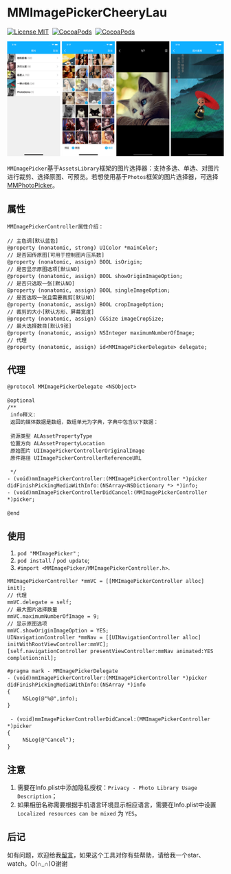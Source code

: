 # MMImagePickerCheeryLau

[![License MIT](https://img.shields.io/badge/license-MIT-green.svg?style=flat)](https://raw.githubusercontent.com/CheeryLau/MMImagePicker/master/LICENSE)&nbsp;
[![CocoaPods](http://img.shields.io/cocoapods/v/MMImagePicker.svg?style=flat)](http://cocoapods.org/pods/MMImagePicker)&nbsp;
[![CocoaPods](http://img.shields.io/cocoapods/p/MMImagePicker.svg?style=flat)](http://cocoapods.org/pods/MMImagePicker)&nbsp;

![MMImagePicker](Screenshot.png)

`MMImagePicker`基于`AssetsLibrary`框架的图片选择器：支持多选、单选、对图片进行裁剪、选择原图、可预览。若想使用基于`Photos`框架的图片选择器，可选择[MMPhotoPicker](https://github.com/CheeryLau/MMPhotoPicker)。


## 属性

```objc
MMImagePickerController属性介绍：
   
// 主色调[默认蓝色]
@property (nonatomic, strong) UIColor *mainColor;
// 是否回传原图[可用于控制图片压系数]
@property (nonatomic, assign) BOOL isOrigin;
// 是否显示原图选项[默认NO]
@property (nonatomic, assign) BOOL showOriginImageOption;
// 是否只选取一张[默认NO]
@property (nonatomic, assign) BOOL singleImageOption;
// 是否选取一张且需要裁剪[默认NO]
@property (nonatomic, assign) BOOL cropImageOption;
// 裁剪的大小[默认方形、屏幕宽度]
@property (nonatomic, assign) CGSize imageCropSize;
// 最大选择数目[默认9张]
@property (nonatomic, assign) NSInteger maximumNumberOfImage;
// 代理
@property (nonatomic, assign) id<MMImagePickerDelegate> delegate;
```

## 代理

```objc
@protocol MMImagePickerDelegate <NSObject>

@optional
/**
 info释义:
 返回的媒体数据是数组，数组单元为字典，字典中包含以下数据：
 
 资源类型 ALAssetPropertyType
 位置方向 ALAssetPropertyLocation
 原始图片 UIImagePickerControllerOriginalImage
 原件路径 UIImagePickerControllerReferenceURL
 
 */
- (void)mmImagePickerController:(MMImagePickerController *)picker didFinishPickingMediaWithInfo:(NSArray<NSDictionary *> *)info;
- (void)mmImagePickerControllerDidCancel:(MMImagePickerController *)picker;

@end
```
  
## 使用

1. `pod "MMImagePicker"` ;
2. `pod install` / `pod update`;
3. `#import <MMImagePicker/MMImagePickerController.h>`.

```objc
MMImagePickerController *mmVC = [[MMImagePickerController alloc] init];
// 代理
mmVC.delegate = self;  
// 最大图片选择数量 
mmVC.maximumNumberOfImage = 9; 
// 显示原图选项
mmVC.showOriginImageOption = YES;
UINavigationController *mmNav = [[UINavigationController alloc] initWithRootViewController:mmVC];
[self.navigationController presentViewController:mmNav animated:YES completion:nil];
```

```objc
#pragma mark - MMImagePickerDelegate
- (void)mmImagePickerController:(MMImagePickerController *)picker didFinishPickingMediaWithInfo:(NSArray *)info
{
     NSLog(@"%@",info);
}

 - (void)mmImagePickerControllerDidCancel:(MMImagePickerController *)picker
{
     NSLog(@"Cancel");
}
```

## 注意

1. 需要在Info.plist中添加隐私授权：`Privacy - Photo Library Usage Description`；
2. 如果相册名称需要根据手机语言环境显示相应语言，需要在Info.plist中设置`Localized resources can be mixed` 为 `YES`。

## 后记

如有问题，欢迎给我[留言](https://github.com/CheeryLau/MMImagePicker/issues)，如果这个工具对你有些帮助，请给我一个star、watch。O(∩_∩)O谢谢

